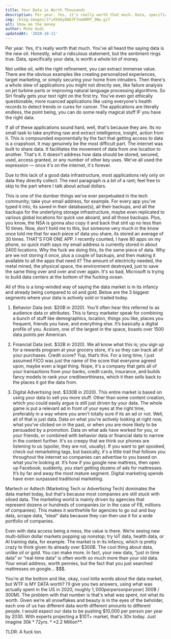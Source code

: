 ```yaml
---
title: Your Data is Worth Thousands
description: Per year. Yes, it's really worth that much. Data, specifically your data, is worth a whole lot of money.
img: /blog-images/1*i45k6y8Q67F7nmbRMf_5Nw.gif
alt: Show me the money
author: Mike Audi
updatedAt: '2020-10-11'
---
```

Per year. Yes, it's really worth that much. You’ve all heard the saying data is the new oil. Honestly, what a ridiculous
statement, but the sentiment rings true. Data, specifically your data, is worth a whole lot of money.

Not unlike oil, with the right refinement, you can extract immense value. There are the obvious examples like creating
personalized experiences, target marketing, or simply securing your home from intruders. Then there's a whole slew of
applications you might not directly see, like failure analysis on jet turbine parts or improving natural language
processing algorithms. So Siri finally gets your text right on the first try. You’ve even got ethically questionable,
more nuanced applications like using everyone's health records to detect trends or cures for cancer. The applications
are literally endless, the point being, you can do some really magical stuff IF you have the right data.

If all of these applications sound hard, well, that's because they are. Its no small task to take anything raw and
extract intelligence, insight, action from it. This is compounded exponentially by the fact that getting access to data
is a crapshoot. It may genuinely be the most difficult part. The internet was built to share data. It facilitates the
movement of data from one location to another. That's it. It doesn’t address how data should be stored, secured, used,
access granted, or any number of other key uses. We’ve all used the expression — once it's on the internet, it's
forever.

Due to this lack of a good data infrastructure, most applications rely only on data they directly collect. The next
paragraph is a bit of a rant; feel free to skip to the part where I talk about actual dollars.

This is one of the dumber things we’ve ever perpetuated in the tech community; take your email address, for example. For
every app you’ve typed it into, its saved in their database(s), all their backups, and all the backups for the
underlying storage infrastructure, maybe even replicated to various global locations for quick use aboard, and all those
backups. Plus, you know, the NSA is gonna also copy it and back that shit up no less than 10 times. Now, don’t hold me
to this, but someone very much in the know once told me that for each piece of data you share, its stored an average of
30 times. THAT'S FOR ONE APP. I recently counted, I have 80 apps on my phone, so quick math says my email address is
currently stored in about 2400 locations. Why the fuck we doing this, its the same piece of data. Why are we not storing
it once, plus a couple of backups, and then making it available to all the apps that need it? The amount of electricity
needed, the metal mined, the physical space, the environment destroyed, just to save the same thing over and over and
over again. It's so bad, Microsoft is trying to build data centers at the bottom of the fucking ocean.

All of this is a long-winded way of saying the data market is in its infancy and already being compared to oil and gold.
Below are the 3 biggest segments where your data is actively sold or traded today.

1. Behavior Data (est. $20B in 2020). You’ll often hear this referred to as audience data or attributes. This is fancy
   marketer speak for combining a bunch of stuff like demographics, location, things you like, places you frequent,
   friends you have, and everything else. It’s basically a digital profile of you. Acxiom, one of the largest in the
   space, boasts over 1500 data points per American.  

2. Financial Data (est. $32B in 2020). We all know what this is; you sign up for a rewards program at your grocery
   store, it's so they can track all of your purchases. Credit score? Yup, that’s this. For a long time, I just assumed
   FICO was just the name of the score that everyone agreed upon, maybe even a legal thing. Nope, it's a company that
   gets all of your transactions from your banks, credit cards, insurance, and builds fancy models to rank your
   creditworthiness, which it then sells back to the places it got the data from.  

3. Digital Advertising (est. $330B in 2020). This entire market is based on using your data to sell you more stuff.
   Other than some content creation, which you could easily argue is still just driven by your data. The whole game is
   put a relevant ad in front of your eyes at the right time, preferably in a way where you aren’t totally sure if its
   an ad or not. Well, all of that is just data. Data on what you're actively looking at right now, what you’ve clicked
   on in the past, or when you are more likely to be persuaded by a promotion. Data on what ads have worked for you, or
   your friends, or combined with behavior data or financial data to narrow in the content further. It's so creepy that
   we think our phones are listening to us (spoiler, they are not, usually). If you want to get spooked, check out
   remarketing tags, but basically, it's a little trail that follows you throughout the internet so companies can
   advertise to you based on what you’re looking at. It’s how if you google new mattress, then open up Facebook;
   suddenly, you start getting dozens of ads for mattresses. It’s by far and away the most mature segment. Digital
   marketing spends have even surpassed traditional marketing.  

Martech or Adtech (Marketing Tech or Advertising Tech) dominates the data market today, but that's because most
companies are still stuck with siloed data. The marketing world is mainly driven by agencies that represent dozens or
hundreds of companies (or in the case of FB, millions of companies). This makes it worthwhile for agencies to go out and
buy data, scrape data, “steal” data because they can then use it for a wide portfolio of companies.

Even with data access being a mess, the value is there. We’re seeing new multi-billion dollar markets popping up
nonstop; try IoT data, health data, or AI training data, for example. The market is in its infancy, which is pretty
crazy to think given its already over $300B. The cool thing about data, unlike oil or gold. You can make more. In fact,
your new data, “just in time data” or “real-time data” is often worth so much more than your old data. Your email
address, worth pennies, but the fact that you just searched mattresses on google… $$$.

You’re at the bottom and like, okay, cool lotta words about the data market, but WTF is MY DATA worth? I’ll give you two
answers, using what was actually spent in the US in 2020, roughly $1,000 per person per year (~$300B / 300M). The
problem with that number is that's what was spent, not what its worth. Given we’re all snowflakes and beauty is in the
eyes of the beholder, each one of us has different data worth different amounts to different people. I would expect our
data to be pushing $10,000 per person per year by 2030. With experts projecting a $10T+ market, that's 30x today. Just
imagine $30k * 72 yrs. **$2.2 Million**.

TLDR: A fuck ton.
